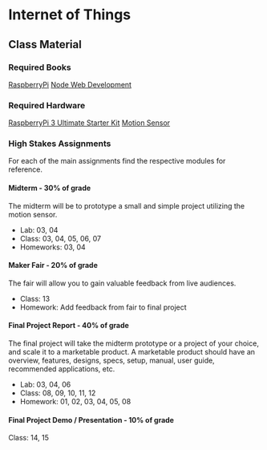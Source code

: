 # Internet of Things
## Class Material
### Required Books
[RaspberryPi](https://raspberrypi.org/magpi-issues/Projects_Book_v1.pdf)
[Node Web Development](http://git.oschina.net/pana/node-books/raw/master/Node-books/node%20web%20development.pdf)
### Required Hardware
[RaspberryPi 3 Ultimate Starter Kit](https://www.amazon.com/CanaKit-Raspberry-Ultimate-Starter-Kit/dp/B01C6Q4GLE/ref=sr_1_2)
[Motion Sensor](http://www.frys.com/product/6726705)
### High Stakes Assignments
For each of the main assignments find the respective modules for reference.
#### Midterm - 30% of grade
The midterm will be to prototype a small and simple project utilizing the motion sensor.
* Lab: 03, 04
* Class: 03, 04, 05, 06, 07
* Homeworks: 03, 04

#### Maker Fair - 20% of grade
The fair will allow you to gain valuable feedback from live audiences.
* Class: 13
* Homework: Add feedback from fair to final project

#### Final Project Report - 40% of grade
The final project will take the midterm prototype or a project of your choice, and scale it to a marketable product. A marketable product 
should have an overview, features, designs, specs, setup, manual, user guide, recommended applications, etc.
* Lab: 03, 04, 06
* Class: 08, 09, 10, 11, 12
* Homework: 01, 02, 03, 04, 05, 08

#### Final Project Demo / Presentation - 10% of grade
Class: 14, 15
